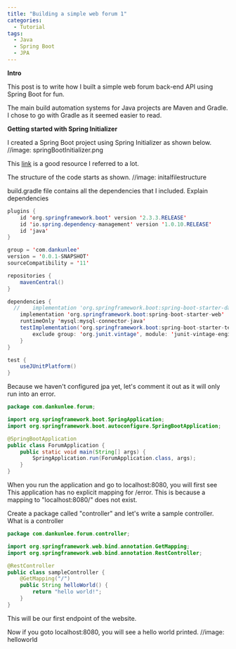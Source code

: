 ```yaml
---
title: "Building a simple web forum 1"
categories:
  - Tutorial
tags:
  - Java
  - Spring Boot
  - JPA
---
```


**Intro**

This post is to write how I built a simple web forum back-end API using Spring Boot for fun.

The main build automation systems for Java projects are Maven and Gradle.  
I chose to go with Gradle as it seemed easier to read.

**Getting started with Spring Initializer**

I created a Spring Boot project using Spring Initializer as shown below. 
//image: springBootInitializer.png

This <a href="https://spring.io/guides/gs/spring-boot/#scratch">link</a> is a good resource I referred to a lot. 

The structure of the code starts as shown. 
//image: initalfilestructure

build.gradle file contains all the dependencies that I included. 
Explain dependencies


```java
plugins {
	id 'org.springframework.boot' version '2.3.3.RELEASE'
	id 'io.spring.dependency-management' version '1.0.10.RELEASE'
	id 'java'
}

group = 'com.dankunlee'
version = '0.0.1-SNAPSHOT'
sourceCompatibility = '11'

repositories {
	mavenCentral()
}

dependencies {
  //	implementation 'org.springframework.boot:spring-boot-starter-data-jpa'
	implementation 'org.springframework.boot:spring-boot-starter-web'
	runtimeOnly 'mysql:mysql-connector-java'
	testImplementation('org.springframework.boot:spring-boot-starter-test') {
		exclude group: 'org.junit.vintage', module: 'junit-vintage-engine'
	}
}

test {
	useJUnitPlatform()
}
```

Because we haven't configured jpa yet, let's comment it out as it will only run into an error. 

```java
package com.dankunlee.forum;

import org.springframework.boot.SpringApplication;
import org.springframework.boot.autoconfigure.SpringBootApplication;

@SpringBootApplication
public class ForumApplication {
	public static void main(String[] args) {
		SpringApplication.run(ForumApplication.class, args);
	}
}
```

When you run the application and go to localhost:8080, you will first see 
This application has no explicit mapping for /error. 
This is because a mapping to "localhost:8080/" does not exist. 

Create a package called "controller" and let's write a sample controller. 
What is a controller
```java
package com.dankunlee.forum.controller;

import org.springframework.web.bind.annotation.GetMapping;
import org.springframework.web.bind.annotation.RestController;

@RestController
public class sampleController {
    @GetMapping("/")
    public String helloWorld() {
        return "hello world!";
    }
}
```
This will be our first endpoint of the website. 

Now if you goto localhost:8080, you will see a hello world printed. 
//image: helloworld


